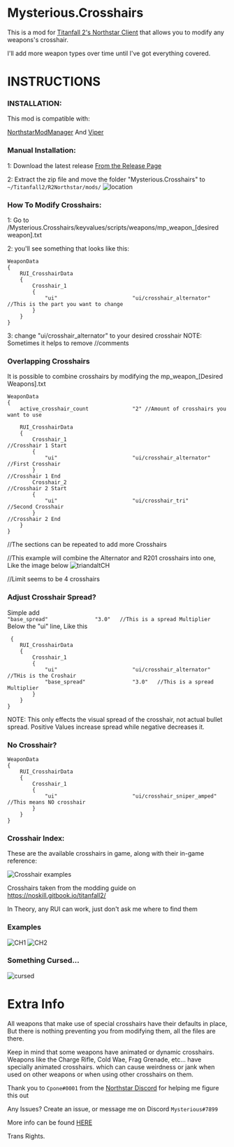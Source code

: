 # Mysterious.Crosshairs

This is a mod for [Titanfall 2's Northstar Client](https://northstar.tf) that allows you to modify any weapons's crosshair.

I'll add more weapon types over time until I've got everything covered.

# INSTRUCTIONS

### INSTALLATION:

This mod is compatible with:

[NorthstarModManager](https://github.com/BigSpice/NorthStar-Mod-Manager-Ext-1)
And
[Viper](https://github.com/0neGal/viper)

### Manual Installation:

1: Download the latest release [From the Release Page](https://github.com/MysteriousRSA/Custom.Crosshairs/releases)

2: Extract the zip file and move the folder "Mysterious.Crosshairs" to 
    `~/Titanfall2/R2Northstar/mods/`
![location](https://user-images.githubusercontent.com/45333346/149657078-86db15a0-0ecc-4d53-9265-23d80a072cea.jpg)


### How To Modify Crosshairs:

1: Go to /Mysterious.Crosshairs/keyvalues/scripts/weapons/mp_weapon_[desired weapon].txt

2: you'll see something that looks like this:

    WeaponData
    {   
        RUI_CrosshairData
        {
            Crosshair_1 
            {
                "ui"                        "ui/crosshair_alternator" //This is the part you want to change
            }
        }
    }

3: change "ui/crosshair_alternator" to your desired crosshair
    NOTE: Sometimes it helps to remove //comments



### Overlapping Crosshairs

It is possible to combine crosshairs by modifying the mp_weapon_[Desired Weapons].txt 

    WeaponData
    {
        active_crosshair_count              "2" //Amount of crosshairs you want to use

        RUI_CrosshairData
        {
            Crosshair_1                                                                     //Crosshair 1 Start
            {
                "ui"                        "ui/crosshair_alternator"   //First Crosshair
            }                                                                               //Crosshair 1 End
            Crosshair_2                                                                     //Crosshair 2 Start
            {
                "ui"                        "ui/crosshair_tri"          //Second Crosshair
            }                                                                               //Crosshair 2 End
        }
    }


//The sections can be repeated to add more Crosshairs

//This example will combine the Alternator and R201 crosshairs into one, Like the image below
![triandaltCH](https://user-images.githubusercontent.com/45333346/149623038-64937ab7-bb0f-450c-ba92-97c625e715bf.png)

//Limit seems to be 4 crosshairs



### Adjust Crosshair Spread?

Simple add  
``
        "base_spread"               "3.0"   //This is a spread Multiplier
``
Below the "ui" line, Like this

     {   
        RUI_CrosshairData
        {
            Crosshair_1 
            {
                "ui"                        "ui/crosshair_alternator" //THis is the Croshair
                "base_spread"               "3.0"   //This is a spread Multiplier
            }
        }
    }

NOTE: This only effects the visual spread of the crosshair, not actual bullet spread. Positive Values increase spread while negative decreases it.

### No Crosshair?

    WeaponData
    {   
        RUI_CrosshairData
        {
            Crosshair_1 
            {
                "ui"                        "ui/crosshair_sniper_amped" //This means NO crosshair
            }
        }
    }

### Crosshair Index:

These are the available crosshairs in game, along with their in-game reference:

![Crosshair examples][crosshairs]

Crosshairs taken from the modding guide on https://noskill.gitbook.io/titanfall2/

In Theory, any RUI can work, just don't ask me where to find them



### Examples

![CH1](https://user-images.githubusercontent.com/45333346/149503054-45eb1fa5-5e89-4bf1-bf58-b58c1bfab94b.png)
![CH2](https://user-images.githubusercontent.com/45333346/149503085-154c05b8-4a76-4d03-80aa-fe67fba1bcb1.png)

### Something Cursed...

![cursed](https://user-images.githubusercontent.com/45333346/149503158-453c8879-df8d-45ca-845e-b5ef691c5566.png)

# Extra Info

All weapons that make use of special crosshairs have their defaults in place, But there is nothing preventing you from modifying them, all the files are there.

Keep in mind that some weapons have animated or dynamic crosshairs.
Weapons like the Charge Rifle, Cold Wae, Frag Grenade, etc... have specially animated crosshairs. which can cause weirdness or jank when used on other weapons or when using other crosshairs on them.

Thank you to `Cpone#0001` from the [Northstar Discord](https://northstar.tf/discord) for helping me figure this out

Any Issues? Create an issue, or message me on Discord `Mysterious#7899`


[//]: # ([crosshairs]: https://github.com/MysteriousRSA/Custom.Crosshairs/raw/main/assets/crosshairs.png "Crosshair examples")
[crosshairs]: https://github.com/Riccorbypro/Custom.Crosshairs/raw/main/assets/crosshairs.png "Crosshair examples"

More info can be found [HERE](https://youtu.be/dQw4w9WgXcQ)

Trans Rights.

